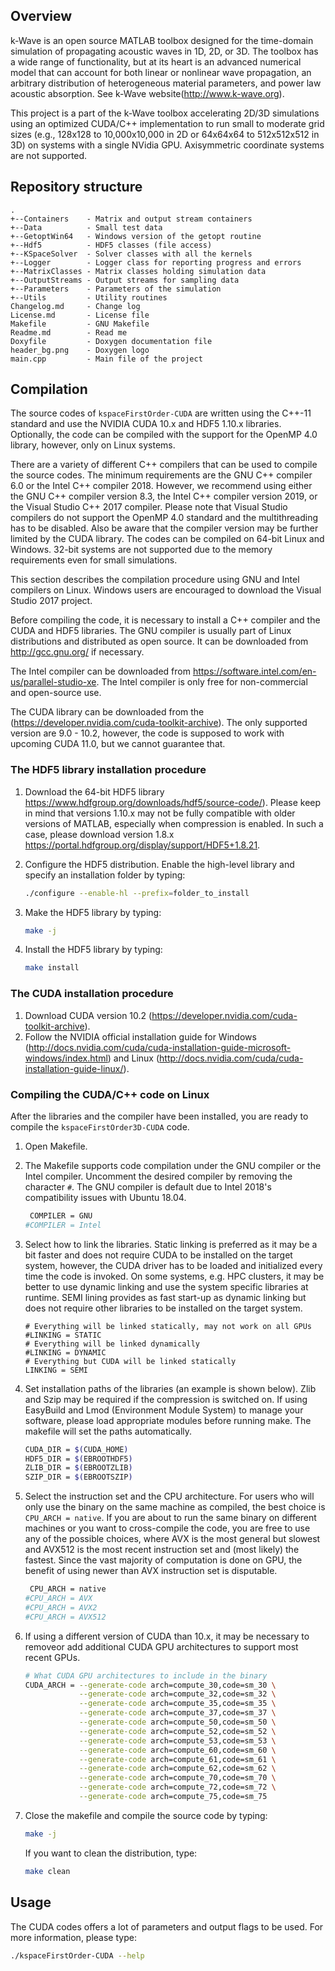## Overview

k-Wave is an open source MATLAB toolbox designed for the time-domain simulation
of propagating acoustic waves in 1D, 2D, or 3D. The toolbox has a wide range of
functionality, but at its heart is an advanced numerical model that can account
for both linear or nonlinear wave propagation, an arbitrary distribution of
heterogeneous material parameters, and power law acoustic absorption.
See k-Wave website(http://www.k-wave.org).

This project is a part of the k-Wave toolbox accelerating 2D/3D simulations
using an optimized CUDA/C++ implementation to run small to moderate grid sizes
(e.g., 128x128 to 10,000x10,000 in 2D or 64x64x64 to 512x512x512 in 3D) on
systems with a single NVidia GPU. Axisymmetric coordinate systems are not
supported.


## Repository structure

    .
    +--Containers    - Matrix and output stream containers
    +--Data          - Small test data
    +--GetoptWin64   - Windows version of the getopt routine
    +--Hdf5          - HDF5 classes (file access)
    +--KSpaceSolver  - Solver classes with all the kernels
    +--Logger        - Logger class for reporting progress and errors
    +--MatrixClasses - Matrix classes holding simulation data
    +--OutputStreams - Output streams for sampling data
    +--Parameters    - Parameters of the simulation
    +--Utils         - Utility routines
    Changelog.md     - Change log
    License.md       - License file
    Makefile         - GNU Makefile
    Readme.md        - Read me
    Doxyfile         - Doxygen documentation file
    header_bg.png    - Doxygen logo
    main.cpp         - Main file of the project


## Compilation

The source codes of `kspaceFirstOrder-CUDA` are written using the C++-11
standard and use the NVIDIA CUDA 10.x and HDF5 1.10.x libraries. Optionally,
the code can be compiled with the support for the OpenMP 4.0 library, however,
only on Linux systems.

There are a variety of different C++ compilers that can be used to compile the
source codes. The minimum requirements are the GNU C++ compiler 6.0 or the
Intel C++ compiler 2018. However, we recommend using either the GNU C++
compiler version 8.3, the Intel C++ compiler version 2019, or the Visual Studio
C++ 2017 compiler. Please note that Visual Studio compilers do not support the
OpenMP 4.0 standard and the multithreading has to be disabled. Also be aware
that the compiler version may be further limited by the CUDA library.
The codes can be compiled on 64-bit Linux and Windows. 32-bit systems are not
supported due to the memory requirements even for small simulations.

This section describes the compilation procedure using GNU and Intel compilers
on Linux. Windows users are encouraged to download the Visual Studio 2017
project.

Before compiling the code, it is necessary to install a C++ compiler and the
CUDA and HDF5 libraries. The GNU compiler is usually part of Linux
distributions and distributed as open source. It can be downloaded from
http://gcc.gnu.org/ if necessary.

The Intel compiler can be downloaded from
https://software.intel.com/en-us/parallel-studio-xe. The Intel compiler is only
free for non-commercial and open-source use.

The CUDA library can be downloaded from the
(https://developer.nvidia.com/cuda-toolkit-archive).
The only supported version are 9.0 - 10.2, however, the code is supposed to
work with upcoming CUDA 11.0, but we cannot guarantee that.


### The HDF5 library installation procedure

 1. Download the 64-bit HDF5 library
    https://www.hdfgroup.org/downloads/hdf5/source-code/). Please keep in mind
    that versions 1.10.x may not be fully compatible with older versions of
    MATLAB, especially when compression is enabled. In such a case, please
    download version 1.8.x
    https://portal.hdfgroup.org/display/support/HDF5+1.8.21.

 2. Configure the HDF5 distribution. Enable the high-level library and specify
    an installation folder by typing:
    ```bash
    ./configure --enable-hl --prefix=folder_to_install
    ```
 3. Make the HDF5 library by typing:
    ```bash
    make -j
    ```
 4. Install the HDF5 library by typing:
    ```bash
    make install
    ```
 

### The CUDA installation procedure

  1. Download CUDA version 10.2
     (https://developer.nvidia.com/cuda-toolkit-archive).
  2. Follow the NVIDIA official installation guide for Windows
     (http://docs.nvidia.com/cuda/cuda-installation-guide-microsoft-windows/index.html)
     and Linux (http://docs.nvidia.com/cuda/cuda-installation-guide-linux/).


### Compiling the CUDA/C++ code on Linux

After the libraries and the compiler have been installed, you are ready to
compile the `kspaceFirstOrder3D-CUDA` code.
 
 1. Open Makefile. 

 2. The Makefile supports code compilation under the GNU compiler or the Intel
    compiler. Uncomment the desired compiler by removing the character `#`. The
    GNU compiler is default due to Intel 2018's compatibility issues with Ubuntu
    18.04.
    ```bash
     COMPILER = GNU
    #COMPILER = Intel
    ```

 3. Select how to link the libraries. Static linking is preferred as it may be a
    bit faster and does not require CUDA to be installed on the target system,
    however, the CUDA driver has to be loaded and initialized every time the
    code is invoked. On some systems, e.g. HPC clusters, it may be better to use
    dynamic linking and use the system specific libraries at runtime. SEMI
    lining provides as fast start-up as dynamic linking but does not require
    other libraries to be installed on the target system.
    ```
    # Everything will be linked statically, may not work on all GPUs
    #LINKING = STATIC
    # Everything will be linked dynamically
    #LINKING = DYNAMIC
    # Everything but CUDA will be linked statically
    LINKING = SEMI
    ```

 4. Set installation paths of the libraries (an example is shown below). Zlib
    and Szip may be required if the compression is switched on. If using
    EasyBuild and Lmod (Environment Module System) to manage your software,
    please load appropriate modules before running make. The makefile will set
    the paths automatically.
    ```bash
    CUDA_DIR = $(CUDA_HOME)
    HDF5_DIR = $(EBROOTHDF5)
    ZLIB_DIR = $(EBROOTZLIB)
    SZIP_DIR = $(EBROOTSZIP)
    ```

 5. Select the instruction set and the CPU architecture.
    For users who will only use the binary on the same machine as compiled, the
    best choice is `CPU_ARCH = native`. If you are about to run the same
    binary on different machines or you want to cross-compile the code, you are
    free to use any of the possible choices, where AVX is the most general but
    slowest and AVX512 is the most recent instruction set and (most likely) the
    fastest. Since the vast majority of computation is done on GPU, the benefit
    of using newer than AVX instruction set is disputable.
    ```bash
     CPU_ARCH = native
    #CPU_ARCH = AVX
    #CPU_ARCH = AVX2
    #CPU_ARCH = AVX512
    ```

 6. If using a different version of CUDA than 10.x, it may be necessary to
    removeor add additional CUDA GPU architectures to support most recent GPUs.
    ```bash
    # What CUDA GPU architectures to include in the binary
    CUDA_ARCH = --generate-code arch=compute_30,code=sm_30 \
                --generate-code arch=compute_32,code=sm_32 \
                --generate-code arch=compute_35,code=sm_35 \
                --generate-code arch=compute_37,code=sm_37 \
                --generate-code arch=compute_50,code=sm_50 \
                --generate-code arch=compute_52,code=sm_52 \
                --generate-code arch=compute_53,code=sm_53 \
                --generate-code arch=compute_60,code=sm_60 \
                --generate-code arch=compute_61,code=sm_61 \
                --generate-code arch=compute_62,code=sm_62 \
                --generate-code arch=compute_70,code=sm_70 \
                --generate-code arch=compute_72,code=sm_72 \
                --generate-code arch=compute_75,code=sm_75
    ```
 7. Close the makefile and compile the source code by typing:
    ```bash
    make -j
    ```
    If you want to clean the distribution, type:
    ```bash
    make clean
    ```


## Usage

The CUDA codes offers a lot of parameters and output flags to be used. For more 
information, please type:

```bash
./kspaceFirstOrder-CUDA --help
```
